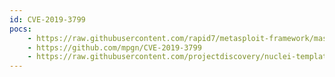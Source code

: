 ```yaml
---
id: CVE-2019-3799
pocs:
    - https://raw.githubusercontent.com/rapid7/metasploit-framework/master/modules/auxiliary/scanner/http/springcloud_traversal.rb
    - https://github.com/mpgn/CVE-2019-3799
    - https://raw.githubusercontent.com/projectdiscovery/nuclei-templates/master/cves/CVE-2019-3799.yaml
---
```

